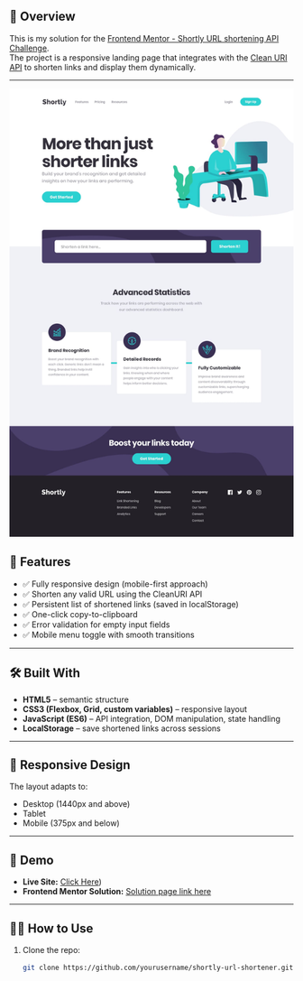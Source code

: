 ## 📌 Overview
This is my solution for the [Frontend Mentor - Shortly URL shortening API Challenge](https://www.frontendmentor.io/challenges/url-shortening-api-landing-page-2ce3ob-G).  
The project is a responsive landing page that integrates with the [Clean URI API](https://cleanuri.com/docs) to shorten links and display them dynamically.

---
![](https://github.com/MT2000-Programming/URL-Shortening/blob/main/images/desktop-design.jpg)
## 🚀 Features
- ✅ Fully responsive design (mobile-first approach)
- ✅ Shorten any valid URL using the CleanURI API
- ✅ Persistent list of shortened links (saved in localStorage)
- ✅ One-click copy-to-clipboard
- ✅ Error validation for empty input fields
- ✅ Mobile menu toggle with smooth transitions

---

## 🛠️ Built With
- **HTML5** – semantic structure  
- **CSS3 (Flexbox, Grid, custom variables)** – responsive layout  
- **JavaScript (ES6)** – API integration, DOM manipulation, state handling  
- **LocalStorage** – save shortened links across sessions  

---

## 📱 Responsive Design
The layout adapts to:  
- Desktop (1440px and above)  
- Tablet  
- Mobile (375px and below)  

---

## 🔗 Demo
- **Live Site:** [Click Here](https://mt2000-programming.github.io/URL-Shortening/))  
- **Frontend Mentor Solution:** [Solution page link here](https://www.frontendmentor.io/solutions/)  

---

## 🧑‍💻 How to Use
1. Clone the repo:
   ```bash
   git clone https://github.com/yourusername/shortly-url-shortener.git
